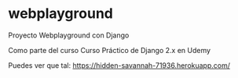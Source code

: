 # webplayground

Proyecto Webplayground con Django

Como parte del curso Curso Práctico de Django 2.x en Udemy

Puedes ver que tal: https://hidden-savannah-71936.herokuapp.com/
